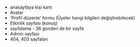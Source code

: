 - anasayfaya kişi kartı
- Avatar
- 'Profil düzenle' formu (Üyeler hangi bilgileri değiştirebilecek)
- Etkinlik sayfası (konuş)
- sayfalama - 36 gonderi de bir sayfa
- Admin sayfası
- 404, 403 sayfaları
